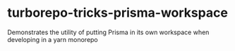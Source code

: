 # turborepo-tricks-prisma-workspace
Demonstrates the utility of putting Prisma in its own workspace when developing in a yarn monorepo
